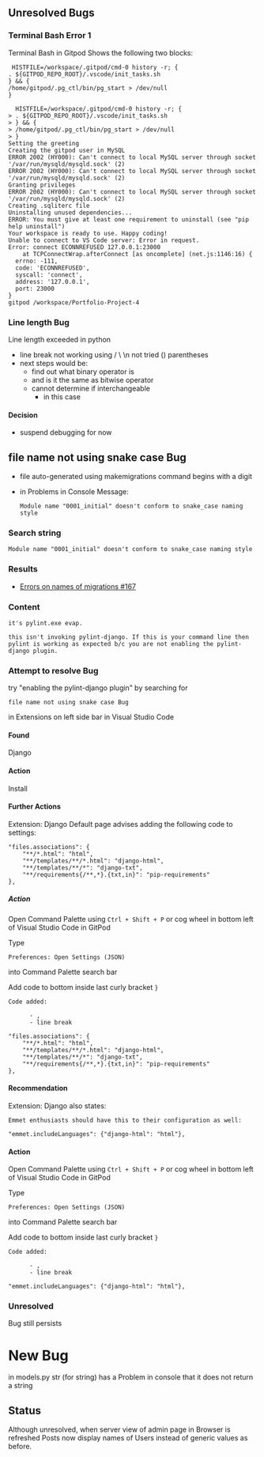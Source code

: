 ## Unresolved Bugs
### Terminal Bash Error 1
Terminal Bash in Gitpod Shows the following two blocks:

```
 HISTFILE=/workspace/.gitpod/cmd-0 history -r; {
. ${GITPOD_REPO_ROOT}/.vscode/init_tasks.sh
} && {
/home/gitpod/.pg_ctl/bin/pg_start > /dev/null
}
```

```
  HISTFILE=/workspace/.gitpod/cmd-0 history -r; {
> . ${GITPOD_REPO_ROOT}/.vscode/init_tasks.sh
> } && {
> /home/gitpod/.pg_ctl/bin/pg_start > /dev/null
> }
Setting the greeting
Creating the gitpod user in MySQL
ERROR 2002 (HY000): Can't connect to local MySQL server through socket '/var/run/mysqld/mysqld.sock' (2)
ERROR 2002 (HY000): Can't connect to local MySQL server through socket '/var/run/mysqld/mysqld.sock' (2)
Granting privileges
ERROR 2002 (HY000): Can't connect to local MySQL server through socket '/var/run/mysqld/mysqld.sock' (2)
Creating .sqliterc file
Uninstalling unused dependencies...
ERROR: You must give at least one requirement to uninstall (see "pip help uninstall")
Your workspace is ready to use. Happy coding!
Unable to connect to VS Code server: Error in request.
Error: connect ECONNREFUSED 127.0.0.1:23000
    at TCPConnectWrap.afterConnect [as oncomplete] (net.js:1146:16) {
  errno: -111,
  code: 'ECONNREFUSED',
  syscall: 'connect',
  address: '127.0.0.1',
  port: 23000
}
gitpod /workspace/Portfolio-Project-4 
```

### Line length Bug
Line length exceeded in python
- line break not working
 using / \ \n
 not tried () parentheses
- next steps would be:
  - find out what binary operator is 
  - and is it the same as bitwise operator
  - cannot determine if interchangeable
    - in this case

#### Decision
  - suspend debugging for now

## file name not using snake case Bug
- file auto-generated using makemigrations command
begins with a digit

- in Problems in Console
    Message:

    ```
    Module name "0001_initial" doesn't conform to snake_case naming style
    ```

### Search string

```
Module name "0001_initial" doesn't conform to snake_case naming style
```

### Results
- [Errors on names of migrations #167](https://github.com/PyCQA/pylint-django/issues/167)

### Content

```
it's pylint.exe evap.

this isn't invoking pylint-django. If this is your command line then pylint is working as expected b/c you are not enabling the pylint-django plugin.
```

### Attempt to resolve Bug
try "enabling the pylint-django plugin"
by searching for

`file name not using snake case Bug`

in Extensions on left side bar in Visual Studio Code 

#### Found
Django

#### Action
Install

#### Further Actions
Extension: Django
Default page advises adding the following
code to settings:

```
"files.associations": {
    "**/*.html": "html",
    "**/templates/**/*.html": "django-html",
    "**/templates/**/*": "django-txt",
    "**/requirements{/**,*}.{txt,in}": "pip-requirements"
},
```

##### Action
Open Command Palette using `Ctrl + Shift + P` or cog wheel in bottom left of Visual Studio Code in GitPod

Type

`Preferences: Open Settings (JSON)`

into Command Palette search bar

Add code to bottom inside last curly bracket `}`


    Code added:

```
      - ,
      - line break
```


```
"files.associations": {
    "**/*.html": "html",
    "**/templates/**/*.html": "django-html",
    "**/templates/**/*": "django-txt",
    "**/requirements{/**,*}.{txt,in}": "pip-requirements"
},
```
#### Recommendation
Extension: Django
also states:

```
Emmet enthusiasts should have this to their configuration as well:
```

```
"emmet.includeLanguages": {"django-html": "html"},
```
#### Action
Open Command Palette using `Ctrl + Shift + P` or cog wheel in bottom left of Visual Studio Code in GitPod

Type

`Preferences: Open Settings (JSON)`

into Command Palette search bar

Add code to bottom inside last curly bracket `}`


    Code added:

```
      - ,
      - line break
```


```
"emmet.includeLanguages": {"django-html": "html"},
```

### Unresolved
Bug still persists

# New Bug
in models.py 
str (for string)
has a Problem in console
that it does not return
a string

## Status
Although unresolved,
when server view of admin page
in Browser is refreshed
Posts now display 
names of Users instead of generic values as before.